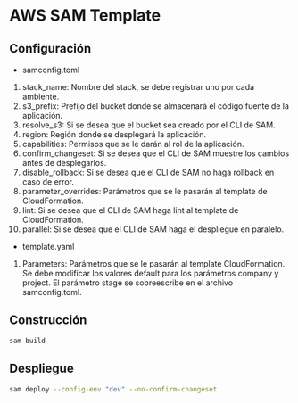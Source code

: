 #  AWS SAM Template

## Configuración

* samconfig.toml

1. stack_name: Nombre del stack, se debe registrar uno por cada ambiente.
2. s3_prefix: Prefijo del bucket donde se almacenará el código fuente de la aplicación.
3. resolve_s3: Si se desea que el bucket sea creado por el CLI de SAM.
4. region: Región donde se desplegará la aplicación.
5. capabilities: Permisos que se le darán al rol de la aplicación.
6. confirm_changeset: Si se desea que el CLI de SAM muestre los cambios antes de desplegarlos.
7. disable_rollback: Si se desea que el CLI de SAM no haga rollback en caso de error.
8. parameter_overrides: Parámetros que se le pasarán al template de CloudFormation.
9. lint: Si se desea que el CLI de SAM haga lint al template de CloudFormation.
10. parallel: Si se desea que el CLI de SAM haga el despliegue en paralelo.

* template.yaml

1. Parameters: Parámetros que se le pasarán al template CloudFormation. Se debe modificar los valores default para los parámetros company y project. El parámetro stage se sobreescribe en el archivo samconfig.toml.

## Construcción
```bash
sam build
```

## Despliegue
```bash
sam deploy --config-env "dev" --no-confirm-changeset
```
